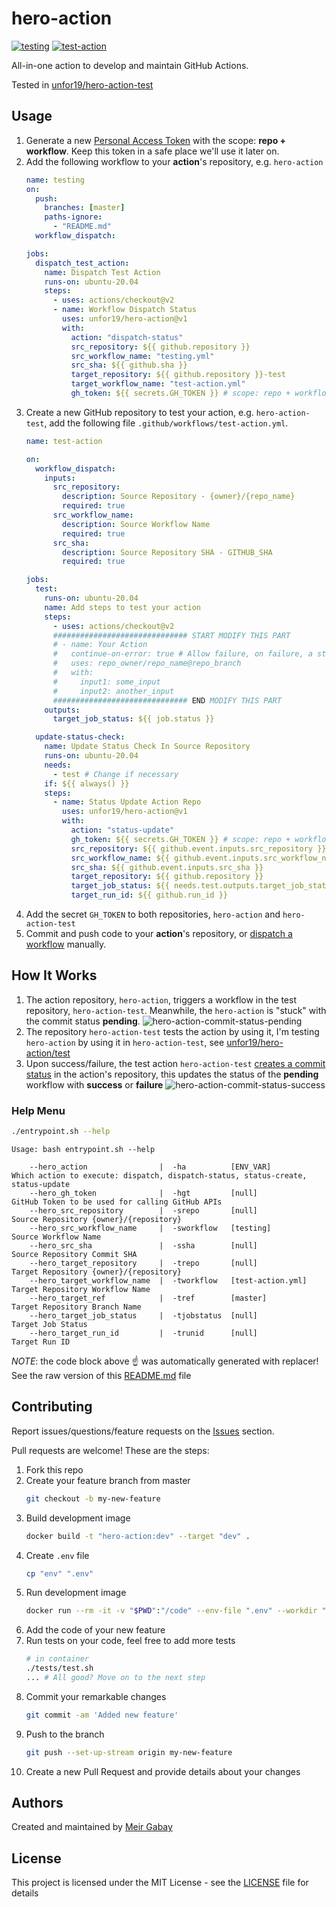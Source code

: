 # hero-action

[![testing](https://github.com/unfor19/hero-action/workflows/testing/badge.svg)](https://github.com/unfor19/hero-action/actions?query=workflow%3Atesting)
[![test-action](https://github.com/unfor19/hero-action-test/workflows/test-action/badge.svg)](https://github.com/unfor19/hero-action-test/actions?query=workflow%3Atest-action)


All-in-one action to develop and maintain GitHub Actions.

Tested in [unfor19/hero-action-test](https://github.com/unfor19/hero-action-test/actions?query=workflow%3Atest-action)

## Usage

1. Generate a new [Personal Access Token](https://github.com/settings/tokens) with the scope: **repo + workflow**. Keep this token in a safe place we'll use it later on.
2. Add the following workflow to your **action**'s repository, e.g. `hero-action`
    ```yaml
    name: testing
    on:
      push:
        branches: [master]
        paths-ignore:
          - "README.md"
      workflow_dispatch:

    jobs:
      dispatch_test_action:
        name: Dispatch Test Action
        runs-on: ubuntu-20.04
        steps:
          - uses: actions/checkout@v2
          - name: Workflow Dispatch Status
            uses: unfor19/hero-action@v1
            with:
              action: "dispatch-status"
              src_repository: ${{ github.repository }}
              src_workflow_name: "testing.yml"
              src_sha: ${{ github.sha }}
              target_repository: ${{ github.repository }}-test
              target_workflow_name: "test-action.yml"
              gh_token: ${{ secrets.GH_TOKEN }} # scope: repo + workflow
    ```   
3. Create a new GitHub repository to test your action, e.g. `hero-action-test`, add the following file `.github/workflows/test-action.yml`.
    ```yaml
    name: test-action

    on:
      workflow_dispatch:
        inputs:
          src_repository:
            description: Source Repository - {owner}/{repo_name}
            required: true
          src_workflow_name:
            description: Source Workflow Name
            required: true
          src_sha:
            description: Source Repository SHA - GITHUB_SHA
            required: true

    jobs:
      test:
        runs-on: ubuntu-20.04
        name: Add steps to test your action
        steps:
          - uses: actions/checkout@v2
          ############################## START MODIFY THIS PART
          # - name: Your Action
          #   continue-on-error: true # Allow failure, on failure, a status update will be sent to source repo
          #   uses: repo_owner/repo_name@repo_branch
          #   with:
          #     input1: some_input
          #     input2: another_input
          ############################## END MODIFY THIS PART
        outputs:
          target_job_status: ${{ job.status }}

      update-status-check:
        name: Update Status Check In Source Repository
        runs-on: ubuntu-20.04
        needs:
          - test # Change if necessary
        if: ${{ always() }}
        steps:
          - name: Status Update Action Repo
            uses: unfor19/hero-action@v1
            with:
              action: "status-update"
              gh_token: ${{ secrets.GH_TOKEN }} # scope: repo + workflow
              src_repository: ${{ github.event.inputs.src_repository }}
              src_workflow_name: ${{ github.event.inputs.src_workflow_name }}
              src_sha: ${{ github.event.inputs.src_sha }}
              target_repository: ${{ github.repository }}
              target_job_status: ${{ needs.test.outputs.target_job_status }}
              target_run_id: ${{ github.run_id }}
    ```
4. Add the secret `GH_TOKEN` to both repositories, `hero-action` and `hero-action-test`
5. Commit and push code to your **action**'s repository, or [dispatch a workflow](https://docs.github.com/en/actions/learn-github-actions/events-that-trigger-workflows#workflow_dispatch) manually.


## How It Works

1. The action repository, `hero-action`, triggers a workflow in the test repository, `hero-action-test`. Meanwhile, the `hero-action` is "stuck" with the commit status **pending**.
   ![hero-action-commit-status-pending](https://assets.meirg.co.il/hero-action/hero-action-commit-status-pending.png)
2. The repository `hero-action-test` tests the action by using it, I'm testing `hero-action` by using it in `hero-action-test`, see [unfor19/hero-action/test](https://github.com/unfor19/hero-action-test/blob/master/.github/workflows/test-action.yml#L37-L48)
3. Upon success/failure, the test action `hero-action-test` [creates a commit status](https://docs.github.com/en/rest/reference/repos#create-a-commit-status) in the action's repository, this updates the status of the **pending** workflow with **success** or **failure**
   ![hero-action-commit-status-success](https://assets.meirg.co.il/hero-action/hero-action-commit-status-success.png)

### Help Menu

```bash
./entrypoint.sh --help
```

<!-- replacer_start -->

```
Usage: bash entrypoint.sh --help

	--hero_action                |  -ha          [ENV_VAR]          Which action to execute: dispatch, dispatch-status, status-create, status-update
	--hero_gh_token              |  -hgt         [null]             GitHub Token to be used for calling GitHub APIs
	--hero_src_repository        |  -srepo       [null]             Source Repository {owner}/{repository}
	--hero_src_workflow_name     |  -sworkflow   [testing]          Source Workflow Name
	--hero_src_sha               |  -ssha        [null]             Source Repository Commit SHA
	--hero_target_repository     |  -trepo       [null]             Target Repository {owner}/{repository}
	--hero_target_workflow_name  |  -tworkflow   [test-action.yml]  Target Repository Workflow Name
	--hero_target_ref            |  -tref        [master]           Target Repository Branch Name
	--hero_target_job_status     |  -tjobstatus  [null]             Target Job Status
	--hero_target_run_id         |  -trunid      [null]             Target Run ID
```

<!-- replacer_end -->

_NOTE_: the code block above :point_up: was automatically generated with replacer! See the raw version of this [README.md](https://raw.githubusercontent.com/unfor19/hero-action/master/README.md) file

## Contributing

Report issues/questions/feature requests on the [Issues](https://github.com/unfor19/hero-action/issues) section.

Pull requests are welcome! These are the steps:

1. Fork this repo
1. Create your feature branch from master
   ```bash
   git checkout -b my-new-feature
   ```
2. Build development image
   ```bash
   docker build -t "hero-action:dev" --target "dev" .
   ```
1. Create `.env` file
   ```bash
   cp "env" ".env"
   ```
2. Run development image
   ```bash
   docker run --rm -it -v "$PWD":"/code" --env-file ".env" --workdir "/code" "hero-action:dev"
   ```
3. Add the code of your new feature
4. Run tests on your code, feel free to add more tests
   ```bash
   # in container
   ./tests/test.sh
   ... # All good? Move on to the next step
   ```
5. Commit your remarkable changes
   ```bash
   git commit -am 'Added new feature'
   ```
6. Push to the branch
   ```bash
   git push --set-up-stream origin my-new-feature
   ```
7. Create a new Pull Request and provide details about your changes

## Authors

Created and maintained by [Meir Gabay](https://github.com/unfor19)

## License

This project is licensed under the MIT License - see the [LICENSE](https://github.com/unfor19/hero-action/blob/master/LICENSE) file for details
